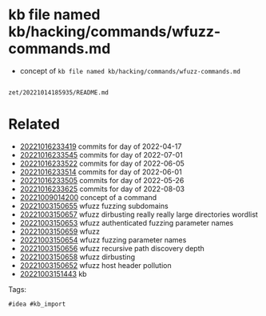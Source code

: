 # kb file named kb/hacking/commands/wfuzz-commands.md

- concept of `kb file named kb/hacking/commands/wfuzz-commands.md`

```
```

` zet/20221014185935/README.md `

# Related

- [20221016233419](/zet/20221016233419/README.md) commits for day of 2022-04-17
- [20221016233545](/zet/20221016233545/README.md) commits for day of 2022-07-01
- [20221016233522](/zet/20221016233522/README.md) commits for day of 2022-06-05
- [20221016233514](/zet/20221016233514/README.md) commits for day of 2022-06-01
- [20221016233505](/zet/20221016233505/README.md) commits for day of 2022-05-26
- [20221016233625](/zet/20221016233625/README.md) commits for day of 2022-08-03
- [20221009014200](/zet/20221009014200/README.md) concept of a command
- [20221003150655](/zet/20221003150655/README.md) wfuzz fuzzing subdomains
- [20221003150657](/zet/20221003150657/README.md) wfuzz dirbusting really really large directories wordlist
- [20221003150653](/zet/20221003150653/README.md) wfuzz authenticated fuzzing parameter names
- [20221003150659](/zet/20221003150659/README.md) wfuzz
- [20221003150654](/zet/20221003150654/README.md) wfuzz fuzzing parameter names
- [20221003150656](/zet/20221003150656/README.md) wfuzz recursive path discovery depth
- [20221003150658](/zet/20221003150658/README.md) wfuzz dirbusting
- [20221003150652](/zet/20221003150652/README.md) wfuzz host header pollution
- [20221003151443](/zet/20221003151443/README.md) kb

Tags:

    #idea #kb_import
